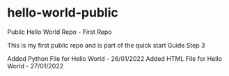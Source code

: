 # hello-world-public
Public Hello World Repo - First Repo

This is my first public repo and is part of the quick start Guide
Step 3

Added Python File for Hello World - 26/01/2022
Added HTML File for Hello World - 27/01/2022
